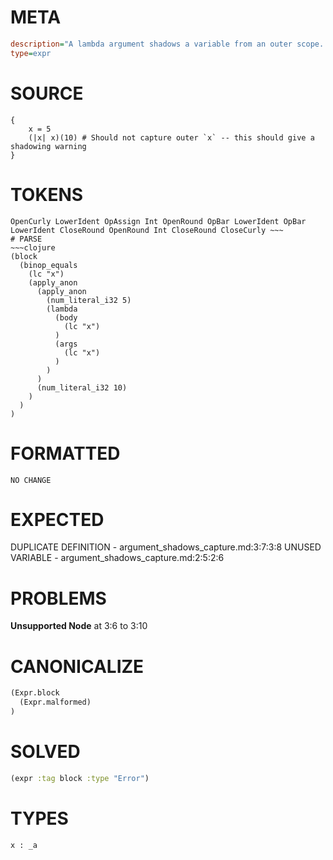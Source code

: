 # META
~~~ini
description="A lambda argument shadows a variable from an outer scope. The lambda should use the argument, not the captured variable."
type=expr
~~~
# SOURCE
~~~roc
{
    x = 5
    (|x| x)(10) # Should not capture outer `x` -- this should give a shadowing warning
}
~~~
# TOKENS
~~~text
OpenCurly LowerIdent OpAssign Int OpenRound OpBar LowerIdent OpBar LowerIdent CloseRound OpenRound Int CloseRound CloseCurly ~~~
# PARSE
~~~clojure
(block
  (binop_equals
    (lc "x")
    (apply_anon
      (apply_anon
        (num_literal_i32 5)
        (lambda
          (body
            (lc "x")
          )
          (args
            (lc "x")
          )
        )
      )
      (num_literal_i32 10)
    )
  )
)
~~~
# FORMATTED
~~~roc
NO CHANGE
~~~
# EXPECTED
DUPLICATE DEFINITION - argument_shadows_capture.md:3:7:3:8
UNUSED VARIABLE - argument_shadows_capture.md:2:5:2:6
# PROBLEMS
**Unsupported Node**
at 3:6 to 3:10

# CANONICALIZE
~~~clojure
(Expr.block
  (Expr.malformed)
)
~~~
# SOLVED
~~~clojure
(expr :tag block :type "Error")
~~~
# TYPES
~~~roc
x : _a
~~~
